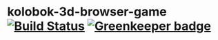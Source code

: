 # kolobok-3d-browser-game [![Build Status](https://travis-ci.org/meltedspark/kolobok-3d-browser-game.svg?branch=master)](https://travis-ci.org/meltedspark/kolobok-3d-browser-game) [![Greenkeeper badge](https://badges.greenkeeper.io/meltedspark/kolobok-3d-browser-game.svg)](https://greenkeeper.io/)

